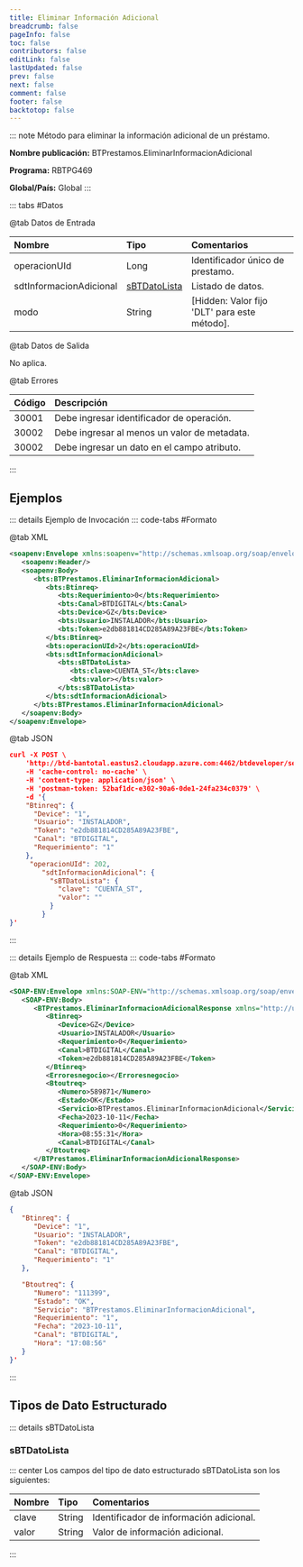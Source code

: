 ```yaml
---
title: Eliminar Información Adicional
breadcrumb: false
pageInfo: false
toc: false
contributors: false
editLink: false
lastUpdated: false
prev: false
next: false
comment: false
footer: false
backtotop: false
---
```


<!-- ABRE DATOS DEL MÉTODO -->
::: note Método para eliminar la información adicional de un préstamo.

**Nombre publicación:** BTPrestamos.EliminarInformacionAdicional

**Programa:** RBTPG469

**Global/País:** Global
:::
<!-- CIERRA DATOS DEL MÉTODO -->

<!-- ABRE TABLA DE DATOS -->
::: tabs #Datos 

@tab Datos de Entrada

Nombre | Tipo | Comentarios
:--------- | :--------- | :---------
operacionUId | Long | Identificador único de prestamo.
sdtInformacionAdicional | [sBTDatoLista](#sbtdatolista) | Listado de datos.
modo | String | [Hidden: Valor fijo 'DLT' para este método].

@tab Datos de Salida

No aplica.

@tab Errores

Código | Descripción
:--------- | :---------
30001 | Debe ingresar identificador de operación.
30002 | Debe ingresar al menos un valor de metadata.
30002 | Debe ingresar un dato en el campo atributo.
::: 
<!-- CIERRA TABLA DE DATOS -->

## **Ejemplos**

<!-- ABRE EJEMPLO DE INVOCACIÓN -->
::: details Ejemplo de Invocación 
::: code-tabs #Formato

@tab XML
```xml
<soapenv:Envelope xmlns:soapenv="http://schemas.xmlsoap.org/soap/envelope/" xmlns:bts="http://uy.com.dlya.bantotal/BTSOA/">
   <soapenv:Header/>
   <soapenv:Body>
      <bts:BTPrestamos.EliminarInformacionAdicional>
         <bts:Btinreq>
            <bts:Requerimiento>0</bts:Requerimiento>
            <bts:Canal>BTDIGITAL</bts:Canal>
            <bts:Device>GZ</bts:Device>
            <bts:Usuario>INSTALADOR</bts:Usuario>
            <bts:Token>e2db881814CD285A89A23FBE</bts:Token>
         </bts:Btinreq>
         <bts:operacionUId>2</bts:operacionUId>
         <bts:sdtInformacionAdicional>
            <bts:sBTDatoLista>
               <bts:clave>CUENTA_ST</bts:clave>
               <bts:valor></bts:valor>
            </bts:sBTDatoLista>
         </bts:sdtInformacionAdicional>
      </bts:BTPrestamos.EliminarInformacionAdicional>
   </soapenv:Body>
</soapenv:Envelope>
```

@tab JSON
```json
curl -X POST \
	'http://btd-bantotal.eastus2.cloudapp.azure.com:4462/btdeveloper/servlet/com.dlya.bantotal.odwsbt_BTPrestamos?EliminarInformacionAdicional' \
	-H 'cache-control: no-cache' \
	-H 'content-type: application/json' \
	-H 'postman-token: 52baf1dc-e302-90a6-0de1-24fa234c0379' \
	-d '{
	"Btinreq": {
	  "Device": "1",
	  "Usuario": "INSTALADOR",
	  "Token": "e2db881814CD285A89A23FBE",
	  "Canal": "BTDIGITAL",
	  "Requerimiento": "1"
	},
	 "operacionUId": 202,
        "sdtInformacionAdicional": {
          "sBTDatoLista": {
            "clave": "CUENTA_ST",
            "valor": ""
          }
        }
}'
```
:::
<!-- CIERRA EJEMPLO DE INVOCACIÓN -->

<!-- ABRE EJEMPLO DE RESPUESTA -->
::: details Ejemplo de Respuesta 
::: code-tabs #Formato

@tab XML
```xml
<SOAP-ENV:Envelope xmlns:SOAP-ENV="http://schemas.xmlsoap.org/soap/envelope/" xmlns:xsd="http://www.w3.org/2001/XMLSchema" xmlns:SOAP-ENC="http://schemas.xmlsoap.org/soap/encoding/" xmlns:xsi="http://www.w3.org/2001/XMLSchema-instance">
   <SOAP-ENV:Body>
      <BTPrestamos.EliminarInformacionAdicionalResponse xmlns="http://uy.com.dlya.bantotal/BTSOA/">
         <Btinreq>
            <Device>GZ</Device>
            <Usuario>INSTALADOR</Usuario>
            <Requerimiento>0</Requerimiento>
            <Canal>BTDIGITAL</Canal>
            <Token>e2db881814CD285A89A23FBE</Token>
         </Btinreq>
         <Erroresnegocio></Erroresnegocio>
         <Btoutreq>
            <Numero>589871</Numero>
            <Estado>OK</Estado>
            <Servicio>BTPrestamos.EliminarInformacionAdicional</Servicio>
            <Fecha>2023-10-11</Fecha>
            <Requerimiento>0</Requerimiento>
            <Hora>08:55:31</Hora>
            <Canal>BTDIGITAL</Canal>
         </Btoutreq>
      </BTPrestamos.EliminarInformacionAdicionalResponse>
   </SOAP-ENV:Body>
</SOAP-ENV:Envelope>
```

@tab JSON
```json
{ 
   "Btinreq": { 
      "Device": "1", 
      "Usuario": "INSTALADOR", 
      "Token": "e2db881814CD285A89A23FBE", 
      "Canal": "BTDIGITAL", 
      "Requerimiento": "1" 
   }, 

   "Btoutreq": { 
      "Numero": "111399", 
      "Estado": "OK", 
      "Servicio": "BTPrestamos.EliminarInformacionAdicional", 
      "Requerimiento": "1", 
      "Fecha": "2023-10-11", 
      "Canal": "BTDIGITAL", 
      "Hora": "17:08:56" 
   }
}'
```
::: 
<!-- CIERRA EJEMPLO DE RESPUESTA -->

## **Tipos de Dato Estructurado**

<!-- ABRE SDT -->
::: details sBTDatoLista  

### sBTDatoLista

::: center 
Los campos del tipo de dato estructurado sBTDatoLista son los siguientes: 

Nombre | Tipo | Comentarios 
:--------- | :----------- | :----------- 
clave | String | Identificador de información adicional. 
valor | String | Valor de información adicional. 
:::
<!-- CIERRA SDT -->